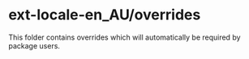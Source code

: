 # ext-locale-en_AU/overrides

This folder contains overrides which will automatically be required by package users.
